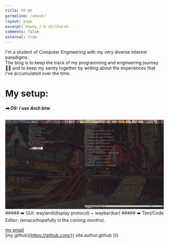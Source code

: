 ```yaml
---
title: मेरो बारे
permalink: /about/
layout: page
excerpt: Howdy,I'm shriharsh.
comments: false
external: true
---
```


I'm a student of Computer Engineering with my very diverse interest paradigms.
<br>
The blog is to keep the track of my programming and engineering journey🧑‍💻 and to keep my sanity together by writing about the experiences that I've accumulated over the time.


# My setup:
#####  ➡️  OS: I use Arch btw.
<img src="/assets/shot.png">
##### ➡️  GUI: wayland(display protocol) + waybar(bar)
##### ➡️  Text/Code Editor: /emacs(hopefully in the coming months).


<a href="mailto:{{ site.author.email}}?subject=Subject%20Line&body=But most of all, Aadarsh and Shriharsh are my heroes"> my email </a><br>
[my github](https://github.com/{{ site.author.github }}) 
